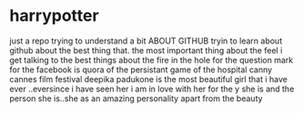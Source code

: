 # harrypotter
just a repo
trying to understand a bit ABOUT GITHUB
tryin to learn about github about the best thing that.
the most important thing about the feel i get talking to the best things about the fire in the hole  for the question mark for the facebook is quora of the persistant game of the hospital canny cannes film festival deepika padukone is the most beautiful girl that i have ever ..eversince i have seen her i am in love with her for the y she is and the person she is..she as an amazing personality apart from the beauty 
